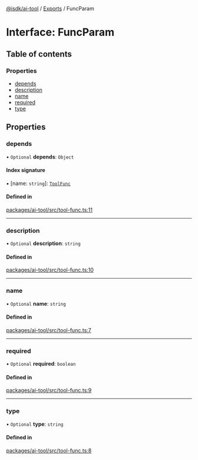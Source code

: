 [@isdk/ai-tool](../README.md) / [Exports](../modules.md) / FuncParam

# Interface: FuncParam

## Table of contents

### Properties

- [depends](FuncParam.md#depends)
- [description](FuncParam.md#description)
- [name](FuncParam.md#name)
- [required](FuncParam.md#required)
- [type](FuncParam.md#type)

## Properties

### depends

• `Optional` **depends**: `Object`

#### Index signature

▪ [name: `string`]: [`ToolFunc`](../classes/ToolFunc.md)

#### Defined in

[packages/ai-tool/src/tool-func.ts:11](https://github.com/isdk/ai-tool.js/blob/5ff3a34d9852a051d1821b3c3de867a8271c1404/src/tool-func.ts#L11)

___

### description

• `Optional` **description**: `string`

#### Defined in

[packages/ai-tool/src/tool-func.ts:10](https://github.com/isdk/ai-tool.js/blob/5ff3a34d9852a051d1821b3c3de867a8271c1404/src/tool-func.ts#L10)

___

### name

• `Optional` **name**: `string`

#### Defined in

[packages/ai-tool/src/tool-func.ts:7](https://github.com/isdk/ai-tool.js/blob/5ff3a34d9852a051d1821b3c3de867a8271c1404/src/tool-func.ts#L7)

___

### required

• `Optional` **required**: `boolean`

#### Defined in

[packages/ai-tool/src/tool-func.ts:9](https://github.com/isdk/ai-tool.js/blob/5ff3a34d9852a051d1821b3c3de867a8271c1404/src/tool-func.ts#L9)

___

### type

• `Optional` **type**: `string`

#### Defined in

[packages/ai-tool/src/tool-func.ts:8](https://github.com/isdk/ai-tool.js/blob/5ff3a34d9852a051d1821b3c3de867a8271c1404/src/tool-func.ts#L8)

